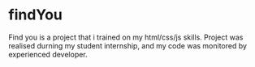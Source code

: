 # findYou

Find you is a project that i trained on my html/css/js skills. Project was realised durning my student internship, and my code was monitored by experienced developer.
